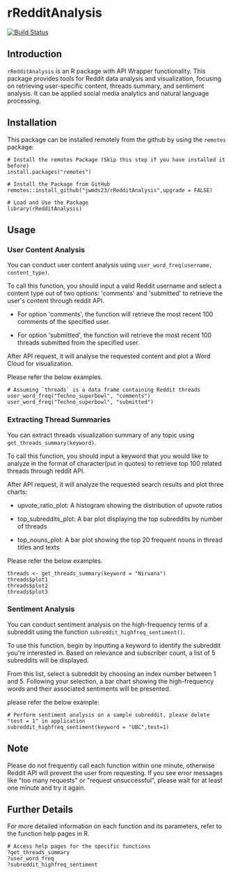 # rRedditAnalysis
[![Build Status](https://app.travis-ci.com/jwmds23/rRedditAnalysis.svg?branch=main)](https://travis-ci.org/jwmds23/rRedditAnalysis)


## Introduction

`rRedditAnalysis` is an R package with API Wrapper functionality. This package provides tools for Reddit data analysis and visualization, focusing on retrieving user-specific content, threads summary, and sentiment analysis. It can be applied social media analytics and natural language processing.

## Installation

This package can be installed remotely from the github by using the `remotes` package:

```{r, eval=FALSE}
# Install the remotes Package (Skip this step if you have installed it before)
install.packages("remotes")
```

```{r, eval=FALSE}
# Install the Package from GitHub
remotes::install_github("jwmds23/rRedditAnalysis",upgrade = FALSE)
```

```{r}
# Load and Use the Package
library(rRedditAnalysis)
```

## Usage

### User Content Analysis

You can conduct user content analysis using `user_word_freq(username, content_type)`.

To call this function, you should input a valid Reddit username and select a content type out of two options: 'comments' and 'submitted' to retrieve the user's content through reddit API.

-   For option 'comments', the function will retrieve the most recent 100 comments of the specified user.

-   For option 'submitted', the function will retrieve the most recent 100 threads submitted from the specified user.

After API request, it will analyse the requested content and plot a Word Cloud for visualization.

Please refer the below examples.

```{r word-freq, warning=FALSE}
# Assuming `threads` is a data frame containing Reddit threads
user_word_freq("Techno_superbowl", "comments")
user_word_freq("Techno_superbowl", "submitted")
```

### Extracting Thread Summaries

You can extract threads visualization summary of any topic using `get_threads_summary(keyword)`.

To call this function, you should input a keyword that you would like to analyze in the format of character(put in quotes) to retrieve top 100 related threads through reddit API.

After API request, it will analyze the requested search results and plot three charts:

-   upvote_ratio_plot: A histogram showing the distribution of upvote ratios

-   top_subreddits_plot: A bar plot displaying the top subreddits by number of threads

-   top_nouns_plot: A bar plot showing the top 20 frequent nouns in thread titles and texts

Please refer the below examples.

```{r get-threads-summary, warning=FALSE}
threads <- get_threads_summary(keyword = "Nirvana")
threads$plot1
threads$plot2
threads$plot3
```

### Sentiment Analysis

You can conduct sentiment analysis on the high-frequency terms of a subreddit using the function `subreddit_highfreq_sentiment()`.

To use this function, begin by inputting a keyword to identify the subreddit you're interested in. Based on relevance and subscriber count, a list of 5 subreddits will be displayed.

From this list, select a subreddit by choosing an index number between 1 and 5. Following your selection, a bar chart showing the high-frequency words and their associated sentiments will be presented.

please refer the below example:

```{r sentiment-analysis, warning=FALSE}
# Perform sentiment analysis on a sample subreddit, please delete "test = 1" in application
subreddit_highfreq_sentiment(keyword = "UBC",test=1)

```

## Note

Please do not frequently call each function within one minute, otherwise Reddit API will prevent the user from requesting. If you see error messages like "too many requests" or "request unsuccessful", please wait for at least one minute and try it again.

## Further Details

For more detailed information on each function and its parameters, refer to the function help pages in R.

```{r get-help, eval=FALSE}
# Access help pages for the specific functions
?get_threads_summary
?user_word_freq
?subreddit_highfreq_sentiment
```

